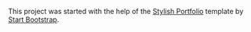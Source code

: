 This project was started with the help of the [Stylish Portfolio](http://startbootstrap.com/template-overviews/stylish-portfolio/) template by [Start Bootstrap](http://startbootstrap.com/).
